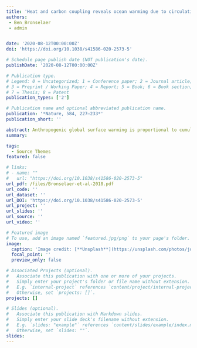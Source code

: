 ```yaml
---
title: 'Heat and carbon coupling reveals ocean warming due to circulation changes'
authors:
 - Ben_Bronselaer 
 - admin


date: '2020-08-12T00:00:00Z'
doi: 'https://doi.org/10.1038/s41586-020-2573-5'

# Schedule page publish date (NOT publication's date).
publishDate: '2020-08-12T00:00:00Z'

# Publication type.
# Legend: 0 = Uncategorized; 1 = Conference paper; 2 = Journal article;
# 3 = Preprint / Working Paper; 4 = Report; 5 = Book; 6 = Book section;
# 7 = Thesis; 8 = Patent
publication_types: ['2']

# Publication name and optional abbreviated publication name.
publication: '*Nature, 584, 227–233*'
publication_short: ''

abstract: Anthropogenic global surface warming is proportional to cumulative carbon emissions1,2,3; this relationship is partly determined by the uptake and storage of heat and carbon by the ocean4. The rates and patterns of ocean heat and carbon storage are influenced by ocean transport, such as mixing and large-scale circulation5,6,7,8,9,10. However, existing climate models do not accurately capture the observed patterns of ocean warming, with a large spread in their projections of ocean circulation and ocean heat uptake8,11. Additionally, assessing the influence of ocean circulation changes (specifically, the redistribution of heat by resolved advection) on patterns of observed and simulated ocean warming remains a challenge. Here we establish a linear relationship between the heat and carbon uptake of the ocean in response to anthropogenic emissions. This relationship is determined mainly by intrinsic parameters of the Earth system—namely, the ocean carbon buffer capacity, the radiative forcing of carbon dioxide and the carbon inventory of the ocean. We use this relationship to reveal the effect of changes in ocean circulation from carbon dioxide forcing on patterns of ocean warming in both observations and global Earth system models from the Fifth Coupled Model Intercomparison Project (CMIP5). We show that historical patterns of ocean warming are shaped by ocean heat redistribution, which CMIP5 models simulate poorly. However, we find that projected patterns of heat storage are primarily dictated by the pre-industrial ocean circulation (and small changes in unresolved ocean processes)—that is, by the patterns of added heat owing to ocean uptake of excess atmospheric heat rather than ocean warming by circulation changes. Climate models show more skill in simulating ocean heat storage by the pre-industrial circulation compared to heat redistribution, indicating that warming patterns of the ocean may become more predictable as the climate warms.
summary: 

tags:
  - Source Themes
featured: false

# links:
# - name: ""
#   url: "https://doi.org/10.1038/s41586-020-2573-5"
url_pdf: /files/Bronselaer-et-al-2018.pdf
url_code: ''
url_dataset: ''
url_DOI: 'https://doi.org/10.1038/s41586-020-2573-5'
url_project: ''
url_slides: ''
url_source: ''
url_video: ''

# Featured image
# To use, add an image named `featured.jpg/png` to your page's folder.
image:
  caption: 'Image credit: [**Unsplash**](https://unsplash.com/photos/jdD8gXaTZsc)'
  focal_point: ''
  preview_only: false

# Associated Projects (optional).
#   Associate this publication with one or more of your projects.
#   Simply enter your project's folder or file name without extension.
#   E.g. `internal-project` references `content/project/internal-project/index.md`.
#   Otherwise, set `projects: []`.
projects: []

# Slides (optional).
#   Associate this publication with Markdown slides.
#   Simply enter your slide deck's filename without extension.
#   E.g. `slides: "example"` references `content/slides/example/index.md`.
#   Otherwise, set `slides: ""`.
slides:
---
```


